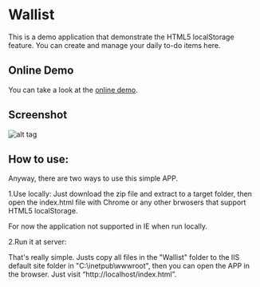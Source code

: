 Wallist
=======

This is a demo application that demonstrate the HTML5 localStorage feature.
You can create and manage your daily to-do items here.

Online Demo
-------
You can take a look at the [online demo](http://wayou.github.io/Wallist/Demo/index.html).

Screenshot
-------
![alt tag](https://raw.github.com/Wayou/wallist/master/screenshot.jpg)

How to use:
-------

Anyway, there are two ways to use this simple APP.

1.Use locally:
Just download the zip file and extract to a target folder, then open the index.html file with Chrome or any other brwosers that support HTML5 localStorage.

For now the application not supported in IE when run locally.


2.Run it at server:

That's really simple. Justs copy all files in the "Wallist" folder to the IIS default site folder in "C:\inetpub\wwwroot\", then you can open the APP in the browser.
Just visit “http://localhost/index.html”.
